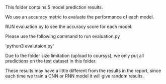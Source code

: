 This folder contains 5 model prediction results.

We use an accuracy metric to evaluate the performance of each model.

RUN evaluation.py to see the accuracy score for each model.

Please use the following command to run evaluation.py

'python3 evalutaion.py'

Due to the folder size limitation (upload to coursys), we only put all predictions on the test dataset in this folder.

These results may have a little different from the results in the report, since each time we train a CNN or RNN model it will give random results.
